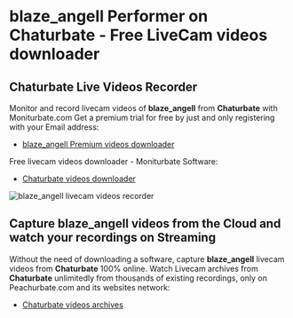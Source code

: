 # blaze_angell Performer on Chaturbate - Free LiveCam videos downloader

## Chaturbate Live Videos Recorder

Monitor and record livecam videos of **blaze_angell** from **Chaturbate** with Moniturbate.com
Get a premium trial for free by just and only registering with your Email address:
* [blaze_angell Premium videos downloader](https://moniturbate.com/request-demo-licence-key.html)

Free livecam videos downloader - Moniturbate Software:
* [Chaturbate videos downloader](https://moniturbate.com/moniturbate-download-software.html)

![blaze_angell livecam videos recorder](https://peachurnet.com/templates/moniturbate-software.png)


## Capture blaze_angell videos from the Cloud and watch your recordings on Streaming

Without the need of downloading a software, capture **blaze_angell** livecam videos from **Chaturbate** 100% online.
Watch Livecam archives from **Chaturbate** unlimitedly from thousands of existing recordings, only on Peachurbate.com and its websites network:
* [Chaturbate videos archives](https://peachurnet.com/)